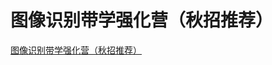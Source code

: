 # 图像识别带学强化营（秋招推荐）
[图像识别带学强化营（秋招推荐）](https://aiwithcloud.com/2022/03/09/%e5%9b%be%e5%83%8f%e8%af%86%e5%88%ab%e5%b8%a6%e5%ad%a6%e5%bc%ba%e5%8c%96%e8%90%a5%ef%bc%88%e7%a7%8b%e6%8b%9b%e6%8e%a8%e8%8d%90%ef%bc%89/)